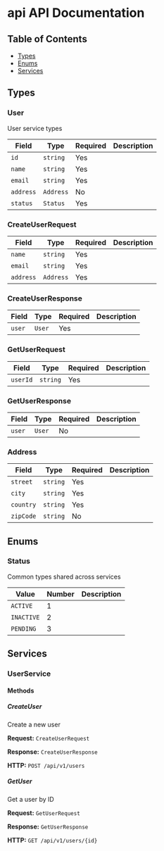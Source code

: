 # api API Documentation

## Table of Contents

- [Types](#types)
- [Enums](#enums)
- [Services](#services)

## Types

### User

User service types

| Field | Type | Required | Description |
|-------|------|----------|-------------|
| `id` | `string` | Yes |  |
| `name` | `string` | Yes |  |
| `email` | `string` | Yes |  |
| `address` | `Address` | No |  |
| `status` | `Status` | Yes |  |


### CreateUserRequest

| Field | Type | Required | Description |
|-------|------|----------|-------------|
| `name` | `string` | Yes |  |
| `email` | `string` | Yes |  |
| `address` | `Address` | Yes |  |


### CreateUserResponse

| Field | Type | Required | Description |
|-------|------|----------|-------------|
| `user` | `User` | Yes |  |


### GetUserRequest

| Field | Type | Required | Description |
|-------|------|----------|-------------|
| `userId` | `string` | Yes |  |


### GetUserResponse

| Field | Type | Required | Description |
|-------|------|----------|-------------|
| `user` | `User` | No |  |


### Address

| Field | Type | Required | Description |
|-------|------|----------|-------------|
| `street` | `string` | Yes |  |
| `city` | `string` | Yes |  |
| `country` | `string` | Yes |  |
| `zipCode` | `string` | No |  |


## Enums

### Status

Common types shared across services

| Value | Number | Description |
|-------|--------|-------------|
| `ACTIVE` | 1 |  |
| `INACTIVE` | 2 |  |
| `PENDING` | 3 |  |


## Services

### UserService

#### Methods

##### CreateUser

Create a new user

**Request:** `CreateUserRequest`

**Response:** `CreateUserResponse`

**HTTP:** `POST /api/v1/users`

##### GetUser

Get a user by ID

**Request:** `GetUserRequest`

**Response:** `GetUserResponse`

**HTTP:** `GET /api/v1/users/{id}`


